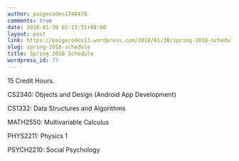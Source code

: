 ```yaml
---
author: paigecodes1748478
comments: true
date: 2018-01-30 02:13:51+00:00
layout: post
link: https://paigecodes13.wordpress.com/2018/01/30/spring-2018-schedule/
slug: spring-2018-schedule
title: Spring 2018 Schedule
wordpress_id: 77
---
```


15 Credit Hours.

CS2340: Objects and Design (Android App Development)

CS1332: Data Structures and Algorithms

MATH2550: Multivariable Calculus

PHYS2211: Physics 1

PSYCH2210: Social Psychology
